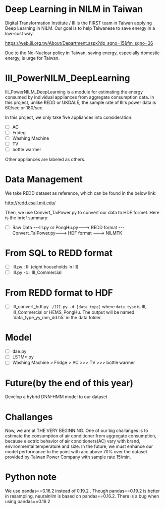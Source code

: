 # Deep Learning in NILM in Taiwan
Digital Transformation Institute / III is the FIRST team in Taiwan applying Deep Learning in NILM. Our goal is to help Taiwanese to save energy in a low-cost way.

https://web.iii.org.tw/About/Department.aspx?dp_sqno=15&fm_sqno=36

Due to the No-Nuclear policy in Taiwan, saving energy, especially domestic energy, is urge for Taiwan.

# III_PowerNILM_DeepLearning
III_PowerNILM_DeepLearning is a module for estimating the energy consumed by individual appliances from aggregate consumption data. In this project, unlike REDD or UKDALE, the sample rate of III's power data is 60/sec or 180/sec.

In this project, we only take five appliances into consideration:
- [ ] AC
- [ ] Frideg
- [ ] Washing Machine
- [ ] TV
- [ ] bottle warmer 

Other appliances are labeled as others.

# Data Management  
We take REDD dataset as reference, which can be found in the below link:

http://redd.csail.mit.edu/

Then, we use Convert_TaiPower.py to convert our data to HDF formet. Here is the brief summary:
- [ ] Raw Data ---III.py or PongHu.py---> REDD format ---Convert_TaiPower.py---> HDF format ---> NILMTK

# From SQL to REDD format
- [ ] III.py :  III (eight households in III)
- [ ] III.py -c :  III_Commercial

# From REDD format to HDF
- [ ] III_convert_hdf.py
`./III.py -d [data_type]`
where `data_type` is III, III_Commercial or HEMS_PongHu. The output will be named 'data_type_yy_mm_dd.h5' in the data folder.

# Model
- [ ] dae.py 
- [ ] LSTM*.py 
- [ ] Washing Machine > Fridge > AC >>> TV >>> bottle warmer

# Future(by the end of this year)
Develop a hybrid DNN-HMM model to our dataset

# Challanges
Now, we are at THE VERY BEGINNING. One of our big challanges is to estimate the consumption of air conditioner from aggregate consumption, because electric behavior of air conditioners(AC) vary with brand, environmental temperature and size. In the future, we must enhance our model performance to the point with acc above 70% over the dataset provided by Taiwan Power Company with sample rate 15/min.

# Python note
We use pandas==0.16.2 instead of 0.19.2 . Though pandas==0.19.2 is better in resampling, neuralnilm is based on pandas==0.16.2. There is a bug when using pandas==0.19.2
